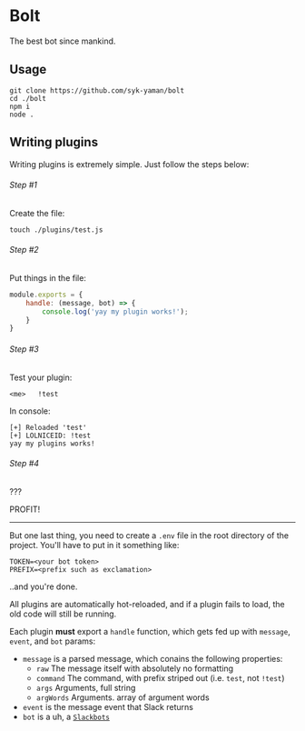 Bolt
========

The best bot since mankind.

Usage
-----

```
git clone https://github.com/syk-yaman/bolt
cd ./bolt
npm i
node .
```

Writing plugins
--------

Writing plugins is extremely simple. Just follow the steps below:

###### Step #1

Create the file:

```
touch ./plugins/test.js
```

###### Step #2

Put things in the file:

```JavaScript
module.exports = {
    handle: (message, bot) => {
        console.log('yay my plugin works!');
    }
}
```

###### Step #3

Test your plugin:

```
<me>   !test
```

In console:

```
[+] Reloaded 'test'
[+] LOLNICEID: !test
yay my plugins works!
```

###### Step #4

???

PROFIT!


------------

But one last thing, you need to create a `.env` file in the root directory of the project. You'll have to put in it something like:

```
TOKEN=<your bot token>
PREFIX=<prefix such as exclamation>
```

..and you're done.

All plugins are automatically hot-reloaded, and if a plugin fails to load, the old code will still be running.

Each plugin **must** export a `handle` function, which gets fed up with `message`, `event`, and `bot` params:

- `message` is a parsed message, which conains the following properties:
    - `raw` The message itself with absolutely no formatting
    - `command` The command, with prefix striped out (i.e. `test`, not `!test`)
    - `args` Arguments, full string
    - `argWords` Arguments. array of argument words
- `event` is the message event that Slack returns
- `bot` is a uh, a [`Slackbots`](https://github.com/mishk0/slack-bot-api)